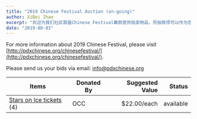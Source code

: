 ```yaml
---
title: "2019 Chinese Festival Auction (on-going)"
author: XiBei Zhao
excerpt: "欢迎为我们社区首届Chinese Festival筹款提供拍卖物品，所拍款项可以作为您的捐款，享受抵税待遇。感谢参加拍卖的个人和机构，因为大家的参与与奉献，我们才有可能筹办这个能够充分展示华人精神风貌的大型文化活动。"
date: "2019-08-03"
---
```


For more information about 2019 Chinese Festival, please visit [http://pdxchinese.org/chinesefestival/](http://pdxchinese.org/chinesefestival/).

Please send us your bids via email: [info@pdxchinese.org](mailto:info@pdxchinese.org)

| Items | Donated By | Suggested Value | Status |
| --- | --- | ---: | ---: |
| [Stars on Ice tickets](/assets/images/festival/starsonicetickets.jpg) (4) | OCC | $22.00/each | available |
